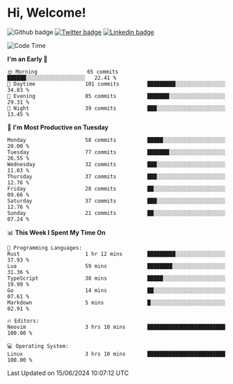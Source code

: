   # Hi, Welcome!
  ![Github badge](https://img.shields.io/github/followers/kraken-afk.svg?style=social&label=Follow&maxAge=2592000)
  [![Twitter badge](https://img.shields.io/badge/-Twitter-00acee?style=flat-square&logo=Twitter&logoColor=white)](https://twitter.com/trshppl)
  [![Linkedin badge](https://img.shields.io/badge/LinkedIn-0077B5?style=flat-square&logo=linkedin&logoColor=white)](https://www.linkedin.com/in/noveanrer)
<!--START_SECTION:waka-->
![Code Time](http://img.shields.io/badge/Code%20Time-231%20hrs%204%20mins-blue)

**I'm an Early 🐤** 

```text
🌞 Morning                65 commits          ██████░░░░░░░░░░░░░░░░░░░   22.41 % 
🌆 Daytime                101 commits         █████████░░░░░░░░░░░░░░░░   34.83 % 
🌃 Evening                85 commits          ███████░░░░░░░░░░░░░░░░░░   29.31 % 
🌙 Night                  39 commits          ███░░░░░░░░░░░░░░░░░░░░░░   13.45 % 
```
📅 **I'm Most Productive on Tuesday** 

```text
Monday                   58 commits          █████░░░░░░░░░░░░░░░░░░░░   20.00 % 
Tuesday                  77 commits          ███████░░░░░░░░░░░░░░░░░░   26.55 % 
Wednesday                32 commits          ███░░░░░░░░░░░░░░░░░░░░░░   11.03 % 
Thursday                 37 commits          ███░░░░░░░░░░░░░░░░░░░░░░   12.76 % 
Friday                   28 commits          ██░░░░░░░░░░░░░░░░░░░░░░░   09.66 % 
Saturday                 37 commits          ███░░░░░░░░░░░░░░░░░░░░░░   12.76 % 
Sunday                   21 commits          ██░░░░░░░░░░░░░░░░░░░░░░░   07.24 % 
```


📊 **This Week I Spent My Time On** 

```text
💬 Programming Languages: 
Rust                     1 hr 12 mins        █████████░░░░░░░░░░░░░░░░   37.93 % 
Lua                      59 mins             ████████░░░░░░░░░░░░░░░░░   31.36 % 
TypeScript               38 mins             █████░░░░░░░░░░░░░░░░░░░░   19.99 % 
Go                       14 mins             ██░░░░░░░░░░░░░░░░░░░░░░░   07.61 % 
Markdown                 5 mins              █░░░░░░░░░░░░░░░░░░░░░░░░   02.91 % 

🔥 Editors: 
Neovim                   3 hrs 10 mins       █████████████████████████   100.00 % 

💻 Operating System: 
Linux                    3 hrs 10 mins       █████████████████████████   100.00 % 
```


 Last Updated on 15/06/2024 10:07:12 UTC
<!--END_SECTION:waka-->